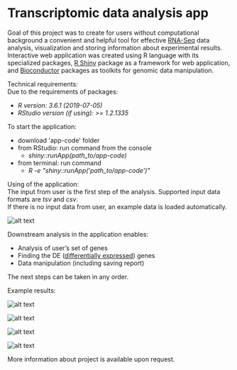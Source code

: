 # Transcriptomic data analysis app

Goal of this project was to create for users without computational background a convenient and helpful tool for effective [RNA-Seq](https://en.wikipedia.org/wiki/RNA-Seq) data analysis, 
visualization and storing information about experimental results. Interactive web application was created using R language with its specialized packages, 
[R Shiny](https://shiny.rstudio.com/) package as a framework for web application, and [Bioconductor](https://www.bioconductor.org/) packages as toolkits for genomic data manipulation.

Technical requirements:<br />
Due to the requirements of packages:
- *R version: 3.6.1 (2019-07-05)*
- *RStudio version (if using): >= 1.2.1335*<br />

To start the application:
 - download 'app-code' folder
 - from RStudio: run command from the console
    - *shiny::runApp(path_to/app-code)*
 - from terminal: run command 
    - *R -e "shiny::runApp('path_to/app-code’)"*


Using of the application:<br />
The input from user is the first step of the analysis. Supported input data formats are *tsv* and *csv*.<br />
If there is no input data from user, an example data is loaded automatically. 

![alt text](https://github.com/AnitaUrb/Licentiate/blob/master/jpgs/browse.jpg?raw=true "Optional Title")


Downstream analysis in the application enables:
- Analysis of user’s set of genes
- Finding the DE ([differentially expressed](https://www.ncbi.nlm.nih.gov/pmc/articles/PMC4827276/)) genes
- Data manipulation (including saving report)<br />

The next steps can be taken in any order.<br />


Example results:

![alt text](https://github.com/AnitaUrb/Licentiate/blob/master/jpgs/heat1.jpg?raw=true "Optional Title")

![alt text](https://github.com/AnitaUrb/Licentiate/blob/master/jpgs/volcano.png?raw=true "Optional Title")

![alt text](https://github.com/AnitaUrb/Licentiate/blob/master/jpgs/exprp.jpg?raw=true "Optional Title")

![alt text](https://github.com/AnitaUrb/Licentiate/blob/master/jpgs/biomart.jpg?raw=true "Optional Title")<br />



More information about project is available upon request.
